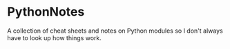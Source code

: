 # PythonNotes
A collection of cheat sheets and notes on Python modules so I don't always have to look up how things work.

